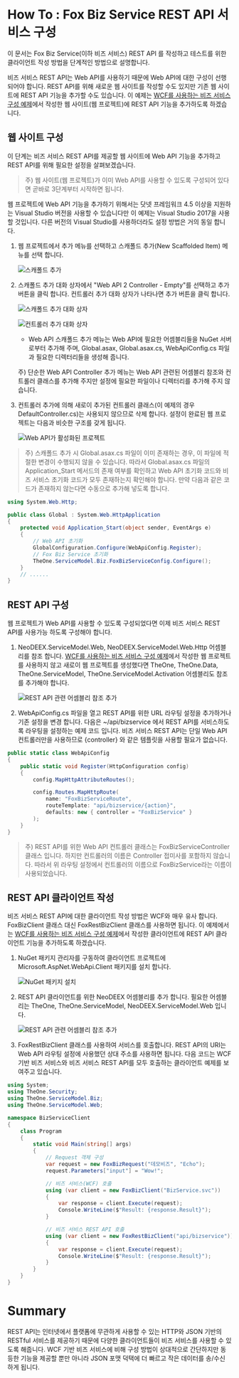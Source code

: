 # How To : Fox Biz Service REST API 서비스 구성

이 문서는 Fox Biz Service(이하 비즈 서비스) REST API 를 작성하고 테스트를 위한 클라이언트 작성 방법을
단계적인 방법으로 설명합니다.

비즈 서비스 REST API는 Web API를 사용하기 때문에 Web API에 대한 구성이 선행되어야 합니다. REST API를 위해 새로운 웹 사이트를 작성할 수도 있지만 기존 웹 사이트에 REST API 기능을 추가할 수도 있습니다. 이 예제는 [WCF를 사용하는 비즈 서비스 구성 예제](Howto-WCF.md)에서 작성한 웹 사이트(웹 프로젝트)에 REST API 기능을 추가하도록 하겠습니다.

## 웹 사이트 구성

이 단계는 비즈 서비스 REST API를 제공할 웹 사이트에 Web API 기능을 추가하고 REST API를 위해 필요한 설정을 살펴보겠습니다.

> 주) 웹 사이트(웹 프로젝트)가 이미 Web API를 사용할 수 있도록 구성되어 있다면 곧바로 3단계부터 시작하면 됩니다.

웹 프로젝트에 Web API 기능을 추가하기 위해서는 닷넷 프레임워크 4.5 이상을 지원하는 Visual Studio 버전을 사용할 수 있습니다만 이 예제는 Visual Studio 2017을 사용할 것입니다.
다른 버전의 Visual Studio를 사용하더라도 설정 방법은 거의 동일 합니다.

1. 웹 프로젝트에서 추가 메뉴를 선택하고 스캐폴드 추가(New Scaffolded Item) 메뉴를 선택 합니다.

    ![스캐폴드 추가](images/Howto-REST-1.png "스캐폴드 항목 추가 메뉴")

2. 스캐폴드 추가 대화 상자에서 "Web API 2 Controller - Empty"를 선택하고 추가 버튼을 클릭 합니다.
컨트롤러 추가 대화 상자가 나타나면 추가 버튼을 클릭 합니다.

    ![스캐폴드 추가 대화 상자](images/Howto-REST-2.png "스캐폴드 추가 대화 상자")

    ![컨트롤러 추가 대화 상자](images/Howto-REST-3.png "컨트롤러 추가 대화 상자")

    * Web API 스캐폴드 추가 메뉴는 Web API에 필요한 어셈블리들을 NuGet 서버로부터 추가해 주며, Global.asax, Global.asax.cs, WebApiConfig.cs 파일과 필요한 디렉터리들을 생성해 줍니다.

    주) 단순한 Web API Controller 추가 메뉴는 Web API 관련된 어셈블리 참조와 컨트롤러 클래스를 추가해 주지만
    설정에 필요한 파일이나 디렉터리를 추가해 주지 않습니다.

3. 컨트롤러 추가에 의해 새로이 추가된 컨트롤러 클래스(이 예제의 경우 DefaultController.cs)는 사용되지 않으므로 삭제 합니다. 설정이 완료된 웹 프로젝트는 다음과 비슷한 구조를 갖게 됩니다.

    ![Web API가 활성화된 프로젝트](images/Howto-REST-4.png "Web API가 활성화된 프로젝트")

> 주) 스캐폴드 추가 시 Global.asax.cs 파일이 이미 존재하는 경우, 이 파일에 적절한 변경이 수행되지 않을 수 있습니다. 따라서 Global.asax.cs 파일의 Application_Start 메서드의 존재 여부를 확인하고 Web API 초기화 코드와 비즈 서비스 초기화 코드가 모두 존재하는지 확인해야 합니다. 만약 다음과 같은 코드가 존재하지 않는다면 수동으로 추가해 넣도록 합니다.

```cs
using System.Web.Http;

public class Global : System.Web.HttpApplication
{
    protected void Application_Start(object sender, EventArgs e)
    {
        // Web API 초기화
        GlobalConfiguration.Configure(WebApiConfig.Register);
        // Fox Biz Service 초기화
        TheOne.ServiceModel.Biz.FoxBizServiceConfig.Configure();
    }
    // ......
}
```

## REST API 구성

웹 프로젝트가 Web API를 사용할 수 있도록 구성되었다면 이제 비즈 서비스 REST API를 사용가능 하도록 구성해야 합니다.

1. NeoDEEX.ServiceModel.Web, NeoDEEX.ServiceModel.Web.Http 어셈블리를 참조 합니다. [WCF를 사용하는 비즈 서비스 구성 예제](Howto-WCF.md)에서 작성한 웹 프로젝트를 사용하지 않고 새로이 웹 프로젝트를 생성했다면 TheOne, TheOne.Data, TheOne.ServiceModel, TheOne.ServiceModel.Activation 어셈블리도 참조를 추가해야 합니다.

    ![REST API 관련 어셈블리 참조 추가](images/Howto-REST-5.png "REST API 관련 어셈블리 참조 추가")

2. WebApiConfig.cs 파일을 열고 REST API를 위한 URL 라우팅 설정을 추가하거나 기존 설정을 변경 합니다. 다음은 ~/api/bizservice 에서 REST API를 서비스하도록 라우팅을 설정하는 예제 코드 입니다. 비즈 서비스 REST API는 단일 Web API 컨트롤러만을 사용하므로 {controller} 와 같은 템플릿을 사용할 필요가 없습니다. 
```cs
public static class WebApiConfig
{
    public static void Register(HttpConfiguration config)
    {
        config.MapHttpAttributeRoutes();

        config.Routes.MapHttpRoute(
            name: "FoxBizServiceRoute",
            routeTemplate: "api/bizservice/{action}",
            defaults: new { controller = "FoxBizService" }
        );
    }
}
```
> 주) REST API를 위한 Web API 컨트롤러 클래스는 FoxBizServiceController 클래스 입니다. 하지만 컨트롤러의 이름은 Controller 접미사를 포함하지 않습니다. 따라서 위 라우팅 설정에서 컨트롤러의 이름으로 FoxBizService라는 이름이 사용되었습니다.

## REST API 클라이언트 작성

비즈 서비스 REST API에 대한 클라이언트 작성 방법은 WCF와 매우 유사 합니다. FoxBizClient 클래스 대신 FoxRestBizClient 클래스를 사용하면 됩니다. 이 예제에서는 [WCF를 사용하는 비즈 서비스 구성 예제](Howto-WCF.md)에서 작성한 클라이언트에 REST API 클라이언트 기능을 추가하도록 하겠습니다.

1. NuGet 패키지 관리자를 구동하여 클라이언트 프로젝트에 Microsoft.AspNet.WebApi.Client 패키지를 설치 합니다.

    ![NuGet 패키지 설치](images/Howto-REST-6.png "NuGet 패키지 설치")

2. REST API 클라이언트를 위한 NeoDEEX 어셈블리를 추가 합니다. 필요한 어셈블리는 TheOne, TheOne.ServiceModel, NeoDEEX.ServiceModel.Web 입니다.

    ![REST API 관련 어셈블리 참조 추가](images/Howto-REST-7.png "REST API 관련 어셈블리 참조 추가")

3. FoxRestBizClient 클래스를 사용하여 서비스를 호출합니다. REST API의 URI는 Web API 라우팅 설정에 사용했던 상대 주소를 사용하면 됩니다. 다음 코드는 WCF 기반 비즈 서비스와 비즈 서비스 REST API를 모두 호출하는 클라이언트 예제를 보여주고 있습니다.

```cs
using System;
using TheOne.Security;
using TheOne.ServiceModel.Biz;
using TheOne.ServiceModel.Web;

namespace BizServiceClient
{
    class Program
    {
        static void Main(string[] args)
        {
            // Request 객체 구성
            var request = new FoxBizRequest("데모비즈", "Echo");
            request.Parameters["input"] = "Wow!";

            // 비즈 서비스(WCF) 호출
            using (var client = new FoxBizClient("BizService.svc"))
            {
                var response = client.Execute(request);
                Console.WriteLine($"Result: {response.Result}");
            }

            // 비즈 서비스 REST API 호출
            using (var client = new FoxRestBizClient("api/bizservice"))
            {
                var response = client.Execute(request);
                Console.WriteLine($"Result: {response.Result}");
            }
        }
    }
}
```

# Summary

REST API는 인터넷에서 플랫폼에 무관하게 사용할 수 있는 HTTP와 JSON 기반의 RESTful 서비스를 제공하기 때문에 다양한 클라이언트들이 비즈 서비스를 사용할 수 있도록 해줍니다. WCF 기반 비즈 서비스에 비해 구성 방법이 상대적으로 간단하지만 동등한 기능을 제공할 뿐만 아니라 JSON 포맷 덕택에 더 빠르고 작은 데이터를 송/수신 하게 됩니다.
